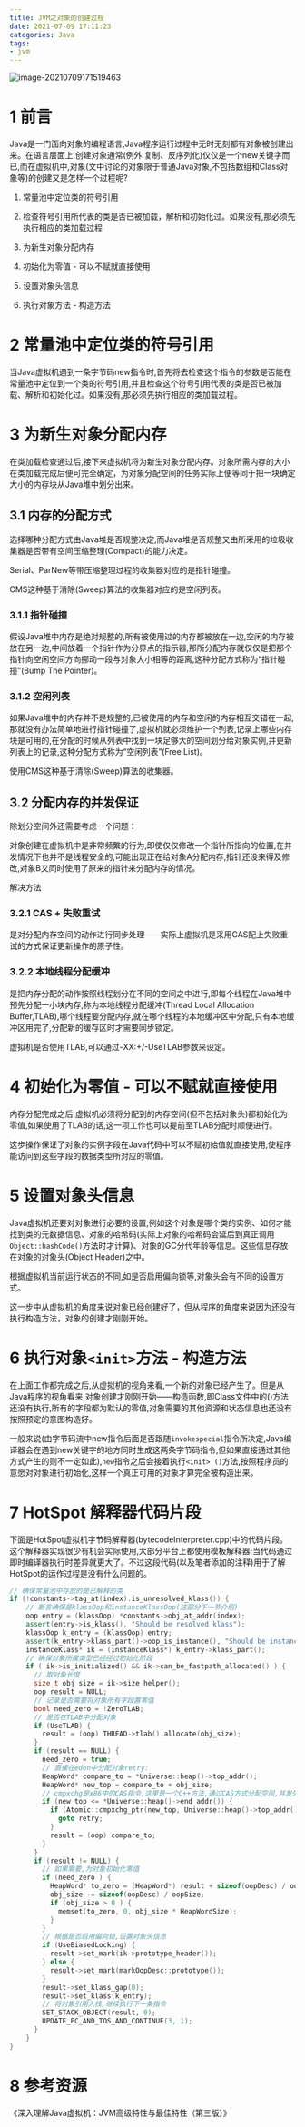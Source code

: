 ```yaml
---
title: JVM之对象的创建过程
date: 2021-07-09 17:11:23
categories: Java
tags:
- jvm
---
```


![image-20210709171519463](https://gitee.com/littlefxc/oss/raw/master/images/isn4Ur.png)

<!-- more -->

# 1 前言

Java是一门面向对象的编程语言,Java程序运行过程中无时无刻都有对象被创建出来。在语言层面上,创建对象通常(例外:复制、反序列化)仅仅是一个new关键字而已,而在虚拟机中,对象(文中讨论的对象限于普通Java对象,不包括数组和Class对象等)的创建又是怎样一个过程呢?

1. 常量池中定位类的符号引用

2. 检查符号引用所代表的类是否已被加载，解析和初始化过。如果没有,那必须先执行相应的类加载过程
3. 为新生对象分配内存
4. 初始化为零值 - 可以不赋就直接使用
5. 设置对象头信息
6. 执行对象<init>方法 - 构造方法

# 2 常量池中定位类的符号引用

当Java虚拟机遇到一条字节码new指令时,首先将去检查这个指令的参数是否能在常量池中定位到一个类的符号引用,并且检查这个符号引用代表的类是否已被加载、解析和初始化过。如果没有,那必须先执行相应的类加载过程。

# 3 为新生对象分配内存

在类加载检查通过后,接下来虚拟机将为新生对象分配内存。对象所需内存的大小在类加载完成后便可完全确定，为对象分配空间的任务实际上便等同于把一块确定大小的内存块从Java堆中划分出来。

## 3.1 内存的分配方式

选择哪种分配方式由Java堆是否规整决定,而Java堆是否规整又由所采用的垃圾收集器是否带有空间压缩整理(Compact)的能力决定。

Serial、ParNew等带压缩整理过程的收集器对应的是指针碰撞。

CMS这种基于清除(Sweep)算法的收集器对应的是空闲列表。

### 3.1.1 指针碰撞

假设Java堆中内存是绝对规整的,所有被使用过的内存都被放在一边,空闲的内存被放在另一边,中间放着一个指针作为分界点的指示器,那所分配内存就仅仅是把那个指针向空闲空间方向挪动一段与对象大小相等的距离,这种分配方式称为“指针碰撞”(Bump The Pointer)。

### 3.1.2 空闲列表

 如果Java堆中的内存并不是规整的,已被使用的内存和空闲的内存相互交错在一起,那就没有办法简单地进行指针碰撞了,虚拟机就必须维护一个列表,记录上哪些内存块是可用的,在分配的时候从列表中找到一块足够大的空间划分给对象实例,并更新列表上的记录,这种分配方式称为“空闲列表”(Free List)。

使用CMS这种基于清除(Sweep)算法的收集器。

## 3.2 分配内存的并发保证

除划分空间外还需要考虑一个问题：

对象创建在虚拟机中是非常频繁的行为,即使仅仅修改一个指针所指向的位置,在并发情况下也并不是线程安全的,可能出现正在给对象A分配内存,指针还没来得及修改,对象B又同时使用了原来的指针来分配内存的情况。

解决方法

### 3.2.1 CAS + 失败重试

是对分配内存空间的动作进行同步处理——实际上虚拟机是采用CAS配上失败重试的方式保证更新操作的原子性。

### 3.2.2 本地线程分配缓冲

是把内存分配的动作按照线程划分在不同的空间之中进行,即每个线程在Java堆中预先分配一小块内存,称为本地线程分配缓冲(Thread Local Allocation Buffer,TLAB),哪个线程要分配内存,就在哪个线程的本地缓冲区中分配,只有本地缓冲区用完了,分配新的缓存区时才需要同步锁定。

虚拟机是否使用TLAB,可以通过-XX:+/-UseTLAB参数来设定。

# 4 初始化为零值 - 可以不赋就直接使用

内存分配完成之后,虚拟机必须将分配到的内存空间(但不包括对象头)都初始化为零值,如果使用了TLAB的话,这一项工作也可以提前至TLAB分配时顺便进行。

这步操作保证了对象的实例字段在Java代码中可以不赋初始值就直接使用,使程序能访问到这些字段的数据类型所对应的零值。

# 5 设置对象头信息

Java虚拟机还要对对象进行必要的设置,例如这个对象是哪个类的实例、如何才能找到类的元数据信息、对象的哈希码(实际上对象的哈希码会延后到真正调用`Object::hashCode()`方法时才计算)、对象的GC分代年龄等信息。这些信息存放在对象的对象头(Object Header)之中。

根据虚拟机当前运行状态的不同,如是否启用偏向锁等,对象头会有不同的设置方式。

这一步中从虚拟机的角度来说对象已经创建好了，但从程序的角度来说因为还没有执行构造方法，对象的创建才刚刚开始。

# 6 执行对象`<init>`方法 - 构造方法

在上面工作都完成之后,从虚拟机的视角来看,一个新的对象已经产生了。但是从Java程序的视角看来,对象创建才刚刚开始——构造函数,即Class文件中的<init>()方法还没有执行,所有的字段都为默认的零值,对象需要的其他资源和状态信息也还没有按照预定的意图构造好。

一般来说(由字节码流中new指令后面是否跟随`invokespecial`指令所决定,Java编译器会在遇到new关键字的地方同时生成这两条字节码指令,但如果直接通过其他方式产生的则不一定如此),`new`指令之后会接着执行`<init> ()`方法,按照程序员的意愿对对象进行初始化,这样一个真正可用的对象才算完全被构造出来。

# 7 HotSpot 解释器代码片段

下面是HotSpot虚拟机字节码解释器(bytecodeInterpreter.cpp)中的代码片段。这个解释器实现很少有机会实际使用,大部分平台上都使用模板解释器;当代码通过即时编译器执行时差异就更大了。不过这段代码(以及笔者添加的注释)用于了解HotSpot的运作过程是没有什么问题的。

```c++
// 确保常量池中存放的是已解释的类
if (!constants->tag_at(index).is_unresolved_klass()) {     
    // 断言确保是klassOop和instanceKlassOop(这部分下一节介绍)     
    oop entry = (klassOop) *constants->obj_at_addr(index);     
    assert(entry->is_klass(), "Should be resolved klass");     
    klassOop k_entry = (klassOop) entry;     
    assert(k_entry->klass_part()->oop_is_instance(), "Should be instanceKlass");          
    instanceKlass* ik = (instanceKlass*) k_entry->klass_part();     
    // 确保对象所属类型已经经过初始化阶段    
    if ( ik->is_initialized() && ik->can_be_fastpath_allocated() ) {         
      // 取对象长度        
      size_t obj_size = ik->size_helper();         
      oop result = NULL;         
      // 记录是否需要将对象所有字段置零值        
      bool need_zero = !ZeroTLAB;         
      // 是否在TLAB中分配对象        
      if (UseTLAB) {             
        result = (oop) THREAD->tlab().allocate(obj_size);         
      }         
      if (result == NULL) {             
        need_zero = true;             
        // 直接在eden中分配对象retry:             
        HeapWord* compare_to = *Universe::heap()->top_addr();             
        HeapWord* new_top = compare_to + obj_size;             
        // cmpxchg是x86中的CAS指令,这里是一个C++方法,通过CAS方式分配空间,并发失败的               话,转到retry中重试直至成功分配为止            
        if (new_top <= *Universe::heap()->end_addr()) {                 
          if (Atomic::cmpxchg_ptr(new_top, Universe::heap()->top_addr(), compare_to) != compare_to) {                     
            goto retry;                 
          }                 
          result = (oop) compare_to;           
        }         
      }        
      if (result != NULL) {             
        // 如果需要,为对象初始化零值            
        if (need_zero ) {                 
          HeapWord* to_zero = (HeapWord*) result + sizeof(oopDesc) / oopSize;                 
          obj_size -= sizeof(oopDesc) / oopSize;                 
          if (obj_size > 0 ) {                    
            memset(to_zero, 0, obj_size * HeapWordSize);                 
          }          
        }             
        // 根据是否启用偏向锁,设置对象头信息            
        if (UseBiasedLocking) {                 
          result->set_mark(ik->prototype_header());            
        } else {               
          result->set_mark(markOopDesc::prototype());     
        }         
        result->set_klass_gap(0);          
        result->set_klass(k_entry);          
        // 将对象引用入栈,继续执行下一条指令          
        SET_STACK_OBJECT(result, 0);             
        UPDATE_PC_AND_TOS_AND_CONTINUE(3, 1);         
      }   
    } 
}
```



# 8 参考资源

《深入理解Java虚拟机：JVM高级特性与最佳特性（第三版）》

